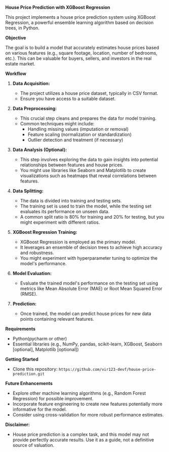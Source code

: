 **House Price Prediction with XGBoost Regression**

This project implements a house price prediction system using XGBoost Regression, a powerful ensemble learning algorithm based on decision trees, in Python.

**Objective**

The goal is to build a model that accurately estimates house prices based on various features (e.g., square footage, location, number of bedrooms, etc.). This can be valuable for buyers, sellers, and investors in the real estate market.

**Workflow**

1. **Data Acquisition:**
   - The project utilizes a house price dataset, typically in CSV format.
   - Ensure you have access to a suitable dataset.

2. **Data Preprocessing:**
   - This crucial step cleans and prepares the data for model training.
   - Common techniques might include:
     - Handling missing values (imputation or removal)
     - Feature scaling (normalization or standardization)
     - Outlier detection and treatment (if necessary)

3. **Data Analysis (Optional):**
   - This step involves exploring the data to gain insights into potential relationships between features and house prices.
   - You might use libraries like Seaborn and Matplotlib to create visualizations such as heatmaps that reveal correlations between features.

4. **Data Splitting:**
   - The data is divided into training and testing sets.
   - The training set is used to train the model, while the testing set evaluates its performance on unseen data.
   - A common split ratio is 80% for training and 20% for testing, but you might experiment with different ratios.

5. **XGBoost Regression Training:**
   - XGBoost Regression is employed as the primary model. 
   - It leverages an ensemble of decision trees to achieve high accuracy and robustness.
   - You might experiment with hyperparameter tuning to optimize the model's performance.

6. **Model Evaluation:**
   - Evaluate the trained model's performance on the testing set using metrics like Mean Absolute Error (MAE) or Root Mean Squared Error (RMSE).

7. **Prediction:**
   - Once trained, the model can predict house prices for new data points containing relevant features.


**Requirements**

- Python(pycharm or other)
- Essential libraries (e.g., NumPy, pandas, scikit-learn, XGBoost, Seaborn [optional], Matplotlib [optional])

**Getting Started**

- Clone this repository: `https://github.com/vir123-devf/house-price-prediction.git`

**Future Enhancements**

- Explore other machine learning algorithms (e.g., Random Forest Regression) for possible improvement.
- Incorporate feature engineering to create new features potentially more informative for the model.
- Consider using cross-validation for more robust performance estimates.

**Disclaimer:**

- House price prediction is a complex task, and this model may not provide perfectly accurate results. Use it as a guide, not a definitive source of valuation.

